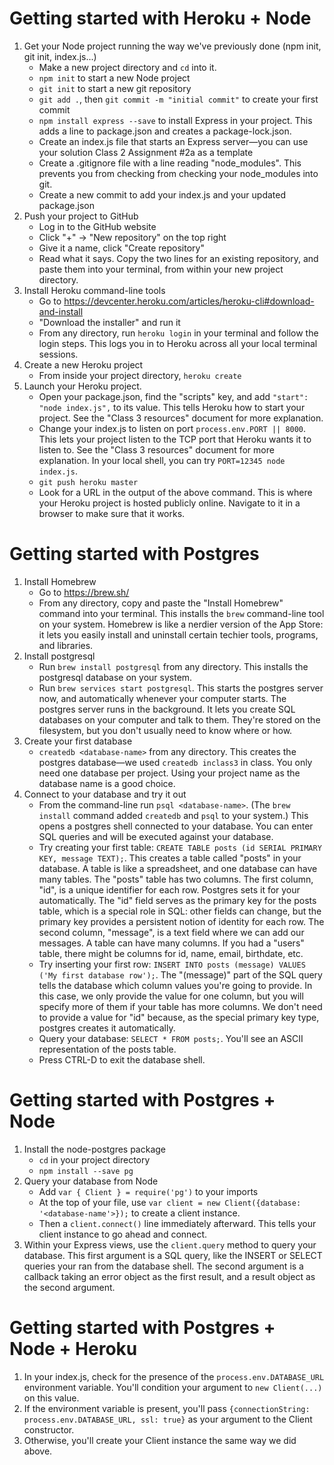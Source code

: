 # Getting started with Heroku + Node
1. Get your Node project running the way we've previously done (npm init, git init, index.js...)
    - Make a new project directory and `cd` into it.
    - `npm init` to start a new Node project
    - `git init` to start a new git repository
    - `git add .`, then `git commit -m "initial commit"` to create your first commit
    - `npm install express --save` to install Express in your project. This adds a line to package.json and creates a package-lock.json.
    - Create an index.js file that starts an Express server—you can use your solution Class 2 Assignment #2a as a template
    - Create a .gitignore file with a line reading "node_modules". This prevents you from checking from checking your node_modules into git.
    - Create a new commit to add your index.js and your updated package.json
1. Push your project to GitHub
    - Log in to the GitHub website
    - Click "+" -> "New repository" on the top right
    - Give it a name, click "Create repository"
    - Read what it says. Copy the two lines for an existing repository, and paste them into your terminal, from within your new project directory.
1. Install Heroku command-line tools
    - Go to https://devcenter.heroku.com/articles/heroku-cli#download-and-install
    - "Download the installer" and run it
    - From any directory, run `heroku login` in your terminal and follow the login steps. This logs you in to Heroku across all your local terminal sessions.
1. Create a new Heroku project
    - From inside your project directory, `heroku create`
1. Launch your Heroku project.
    - Open your package.json, find the "scripts" key, and add `"start": "node index.js",` to its value. This tells Heroku how to start your project. See the "Class 3 resources" document for more explanation.
    - Change your index.js to listen on port `process.env.PORT || 8000`. This lets your project listen to the TCP port that Heroku wants it to listen to. See the "Class 3 resources" document for more explanation. In your local shell, you can try `PORT=12345 node index.js`.
    - `git push heroku master`
    - Look for a URL in the output of the above command. This is where your Heroku project is hosted publicly online. Navigate to it in a browser to make sure that it works. 


# Getting started with Postgres
1. Install Homebrew
    - Go to https://brew.sh/
    - From any directory, copy and paste the "Install Homebrew" command into your terminal. This installs the `brew` command-line tool on your system. Homebrew is like a nerdier version of the App Store: it lets you easily install and uninstall certain techier tools, programs, and libraries.
1. Install postgresql
    - Run `brew install postgresql` from any directory. This installs the postgresql database on your system.
    - Run `brew services start postgresql`. This starts the postgres server now, and automatically whenever your computer starts. The postgres server runs in the background. It lets you create SQL databases on your computer and talk to them. They're stored on the filesystem, but you don't usually need to know where or how.
1. Create your first database
    - `createdb <database-name>` from any directory. This creates the postgres database—we used `createdb inclass3` in class. You only need one database per project. Using your project name as the database name is a good choice.
1. Connect to your database and try it out
    - From the command-line run `psql <database-name>`. (The `brew install` command added `createdb` and `psql` to your system.) This opens a postgres shell connected to your database. You can enter SQL queries and will be executed against your database.
    - Try creating your first table: `CREATE TABLE posts (id SERIAL PRIMARY KEY, message TEXT);`. This creates a table called "posts" in your database. A table is like a spreadsheet, and one database can have many tables. The "posts" table has two columns. The first column, "id", is a unique identifier for each row. Postgres sets it for your automatically. The "id" field serves as the primary key for the posts table, which is a special role in SQL: other fields can change, but the primary key provides a persistent notion of identity for each row. The second column, "message", is a text field where we can add our messages. A table can have many columns. If you had a "users" table, there might be columns for id, name, email, birthdate, etc.
    - Try inserting your first row: `INSERT INTO posts (message) VALUES ('My first database row');`. The "(message)" part of the SQL query tells the database which column values you're going to provide. In this case, we only provide the value for one column, but you will specify more of them if your table has more columns. We don't need to provide a value for "id" because, as the special primary key type, postgres creates it automatically.
    - Query your database: `SELECT * FROM posts;`. You'll see an ASCII representation of the posts table.
    - Press CTRL-D to exit the database shell.
    
# Getting started with Postgres + Node
1. Install the node-postgres package
    - `cd` in your project directory
    - `npm install --save pg`
1. Query your database from Node
    - Add `var { Client } = require('pg')` to your imports
    - At the top of your file, use `var client = new Client({database: '<database-name'>});` to create a client instance.
    - Then a `client.connect()` line immediately afterward. This tells your client instance to go ahead and connect.
1. Within your Express views, use the `client.query` method to query your database. This first argument is a SQL query, like the INSERT or SELECT queries your ran from the database shell. The second argument is a callback taking an error object as the first result, and a result object as the second argument.

# Getting started with Postgres + Node + Heroku
1. In your index.js, check for the presence of the `process.env.DATABASE_URL` environment variable. You'll condition your argument to `new Client(...)` on this value.
1. If the environment variable is present, you'll pass `{connectionString: process.env.DATABASE_URL, ssl: true}` as your argument to the Client constructor.
1. Otherwise, you'll create your Client instance the same way we did above.
